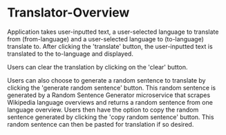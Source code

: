 # Translator-Overview

Application takes user-inputted text, a user-selected language to translate from (from-language) and a user-selected language to (to-language) translate 
to. After clicking the 'translate' button, the user-inputted text is translated to the to-language and displayed. 

Users can clear the translation by clicking on the 'clear' button. 

Users can also choose to generate a random sentence to translate by clicking the 'generate random sentence' button. This random sentence is generated
by a Random Sentence Generator microservice that scrapes Wikipedia language overviews and returns a random sentence from one language overview. Users
then have the option to copy the random sentence generated by clicking the 'copy random sentence' button. This random sentence can then be pasted for 
translation if so desired.
